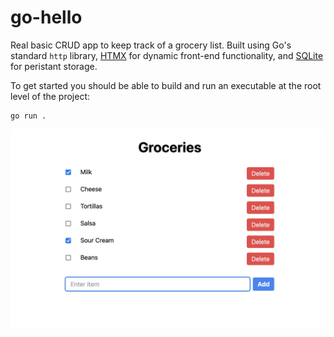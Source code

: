 # go-hello

Real basic CRUD app to keep track of a grocery list. Built using Go's standard `http` library, [HTMX](https://htmx.org/) for dynamic front-end functionality, and [SQLite](https://www.sqlite.org/) for peristant storage.

To get started you should be able to build and run an executable at the root level of the project:
```
go run .
```

![alt text](https://github.com/scottmcallister/go-hello/blob/main/image.jpg?raw=true)